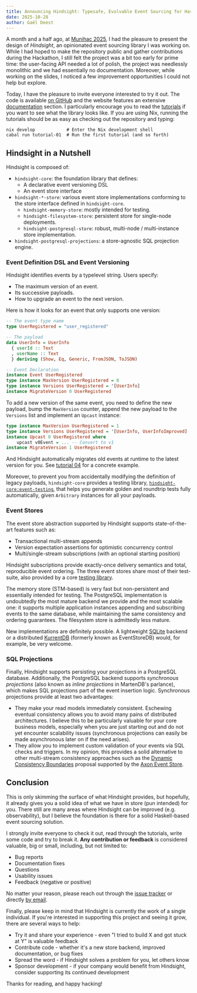 ```yaml
---
title: Announcing Hindsight: Typesafe, Evolvable Event Sourcing for Haskell
date: 2025-10-28
author: Gaël Deest
---
```


A month and a half ago, at [Munihac 2025](https://munihac.de/2025.html), I had the pleasure to present the design of _Hindsight_, an opinionated event sourcing library I was working on. While I had hoped to make the repository public and gather contributions during the Hackathon, I still felt the project was a bit too early for prime time: the user-facing API needed a lot of polish, the project was needlessly monolithic and we had essentially no documentation. Moreover, while working on the slides, I noticed a few improvement opportunities I could not help but explore.

Today, I have the pleasure to invite everyone interested to try it out. The code is available [on GitHub](https://github.com/hindsight-es/hindsight) and the website features an extensive [documentation](/docs/) section. I particularly encourage you to read the [tutorials](/docs/tutorials/index.html) if you want to see what the library looks like. If you are using Nix, running the tutorials should be as easy as checking out the repository and typing:

```
nix develop            # Enter the Nix development shell
cabal run tutorial-01  # Run the first tutorial (and so forth)
```

## Hindsight in a Nutshell

Hindsight is composed of:

- `hindsight-core`: the foundation library that defines:
   - A declarative event versioning DSL
   - An event store interface
- `hindsight-*-store`: various event store implementations conforming to the store interface defined in `hindsight-core`.
   - `hindsight-memory-store`: mostly intended for testing.
   - `hindsight-filesystem-store`: persistent store for single-node deployments.
   - `hindsight-postgresql-store`: robust, multi-node / multi-instance store implementation.
- `hindsight-postgresql-projections`: a store-agnostic SQL projection engine.

### Event Definition DSL and Event Versioning

Hindsight identifies events by a typelevel string. Users specify:

- The maximum version of an event.
- Its successive payloads.
- How to upgrade an event to the next version.

Here is how it looks for an event that only supports one version:

```haskell
-- The event type name
type UserRegistered = "user_registered"

-- The payload
data UserInfo = UserInfo
  { userId :: Text
  , userName :: Text
  } deriving (Show, Eq, Generic, FromJSON, ToJSON)

-- Event Declaration
instance Event UserRegistered
type instance MaxVersion UserRegistered = 0
type instance Versions UserRegistered = '[UserInfo]
instance MigrateVersion 0 UserRegistered
```

To add a new version of the same event, you need to define the new payload, bump the `MaxVersion` counter, append the new payload to the `Versions` list and implement an `Upcast` instance:

```haskell
type instance MaxVersion UserRegistered = 1
type instance Versions UserRegistered = '[UserInfo, UserInfoImproved]
instance Upcast 0 UserRegistered where
    upcast v0Event = ... -- Convert to v1
instance MigrateVersion 1 UserRegistered
```

And Hindsight automatically migrates old events at runtime to the latest version for you. See [tutorial 04](/docs/tutorials/04-event-versioning.html) for a concrete example.

Moreover, to prevent you from accidentally modifying the definition of legacy payloads, `hindsight-core` provides a testing library, [`hindsight-core:event-testing`](https://hindsight.events/docs/haddock/hindsight-core/event-testing/index.html), that helps you generate golden and roundtrip tests fully automatically, given `Arbitrary` instances for all your payloads. 

### Event Stores

The event store abstraction supported by Hindsight supports state-of-the-art features such as:

- Transactional multi-stream appends
- Version expectation assertions for optimistic concurrency control
- Multi/single-stream subscriptions (with an optional starting position)

Hindsight subscriptions provide exactly-once delivery semantics and total, reproducible event ordering. The three event stores share most of their test-suite, also provided by a core [testing library](https://hindsight.events/docs/haddock/hindsight-core/store-testing/index.html).

The memory store (STM-based) is very fast but non-persistent and essentially intended for testing. The PostgreSQL implementation is undoubtedly the most mature backend we provide and the most scalable one: it supports multiple application instances appending and subscribing events to the same database, while maintaining the same consistency and ordering guarantees. The filesystem store is admittedly less mature.

New implementations are definitely possible. A lightweight [SQLite](https://sqlite.org/) backend or a distributed [KurrentDB](https://www.kurrent.io/) (formerly known as EventStoreDB) would, for example, be very welcome.

### SQL Projections

Finally, Hindsight supports persisting your projections in a PostgreSQL database. Additionally, the PostgreSQL backend supports _synchronous projections_ (also known as _inline projections_ in MartenDB's parlance), which makes SQL projections part of the event insertion logic. Synchronous projections provide at least two advantages:

- They make your read models immediately consistent. Eschewing eventual consistency allows you to avoid many pains of distributed architectures. I believe this to be particularly valuable for your core business models, especially when you are just starting out and do not yet encounter scalability issues (synchronous projections can easily be made asynchronous later on if the need arises).
- They allow you to implement custom validation of your events via SQL checks and triggers. In my opinion, this provides a solid alternative to other multi-stream consistency approaches such as the [Dynamic Consistency Boundaries](https://dcb.events/) proposal supported by the [Axon Event Store](https://www.axoniq.io/blog/rethinking-microservices-architecture-through-dynamic-consistency-boundaries).

## Conclusion

This is only skimming the surface of what Hindsight provides, but hopefully, it already gives you a solid idea of what we have in store (pun intended) for you. There still are many areas where Hindsight can be improved (e.g. observability), but I believe the foundation is there for a solid Haskell-based event sourcing solution.

I strongly invite everyone to check it out, read through the tutorials, write some code and try to break it. **Any contribution or feedback** is considered valuable, big or small, including, but not limited to:

- Bug reports
- Documentation fixes
- Questions
- Usability issues
- Feedback (negative or positive)

No matter your reason, please reach out through the [issue tracker](https://github.com/hindsight-es/hindsight/issues) or directly [by email](mailto:gael@hindsight.events).

Finally, please keep in mind that Hindsight is currently the work of a single individual. If you're interested in supporting this project and seeing it grow, there are several ways to help:

- Try it and share your experience - even "I tried to build X and got stuck at Y" is valuable feedback
- Contribute code - whether it's a new store backend, improved documentation, or bug fixes
- Spread the word - if Hindsight solves a problem for you, let others know
- Sponsor development - if your company would benefit from Hindsight, consider supporting its continued development

Thanks for reading, and happy hacking!